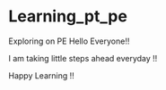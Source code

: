 # Learning_pt_pe
Exploring on PE
Hello Everyone!!

I am taking little steps ahead everyday !!

Happy Learning !!
